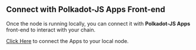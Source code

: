 ## Connect with Polkadot-JS Apps Front-end

Once the node is running locally, you can connect it with **Polkadot-JS Apps** front-end
to interact with your chain.

<a href="https://polkadot.js.org/apps/#/explorer?rpc=ws://localhost:9944" target="_blank">Click Here</a> to connect the Apps to your
local node.
